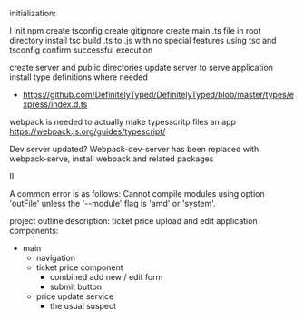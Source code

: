 initialization:

I
init npm 
create tsconfig
create gitignore
create main .ts file in root directory
install tsc
build .ts to .js with no special features using tsc and tsconfig
confirm successful execution

create server and public directories
update server to serve application
install type definitions where needed
  - https://github.com/DefinitelyTyped/DefinitelyTyped/blob/master/types/express/index.d.ts

  webpack is needed to actually make typesscritp files an app
https://webpack.js.org/guides/typescript/

Dev server updated?
Webpack-dev-server has been replaced with webpack-serve, install webpack and related packages

II

A common error is as follows:
 Cannot compile modules using option 'outFile' unless the '--module' flag is 'amd' or 'system'.



project outline
description: ticket price upload and edit application
components:
- main
  - navigation
  - ticket price component
    - combined add new / edit form
    - submit button
  - price update service 
    - the usual suspect
